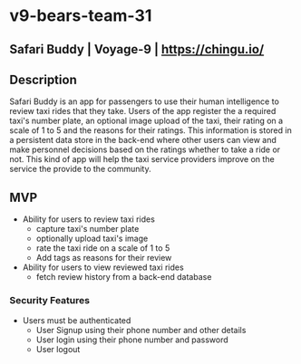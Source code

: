 # v9-bears-team-31
## Safari Buddy | Voyage-9 | https://chingu.io/

## Description
Safari Buddy is an app for passengers to use their human intelligence to review taxi rides that they take. Users of the app register the a required taxi's number plate, an optional image upload of the taxi, their rating on a scale of 1 to 5 and the reasons for their ratings. This information is stored in a persistent data store in the back-end where other users can view and make personnel decisions based on the ratings whether to take a ride or not. This kind of app will help the taxi service providers improve on the service the provide to the community.

## MVP
- Ability for users to review taxi rides
    - capture taxi's number plate
    - optionally upload taxi's image
    - rate the taxi ride on a scale of 1 to 5
    - Add tags as reasons for their review
- Ability for users to view reviewed taxi rides
    - fetch review history from a back-end database

### Security Features
- Users must be authenticated
    - User Signup using their phone number and other details
    - User login using their phone number and password
    - User logout
